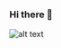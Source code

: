 ### Hi there 👋

![alt text](https://drive.google.com/file/d/11EfS-o8YhMCFLZ6e2Gdcw4yiCtoxZSKG/view?usp=sharing)


<!--
**CandyPanda-LS/CandyPanda-LS** is a ✨ _special_ ✨ repository because its `README.md` (this file) appears on your GitHub profile.

Here are some ideas to get you started:

- 🔭 I’m currently working on ...
- 🌱 I’m currently learning ...
- 👯 I’m looking to collaborate on ...
- 🤔 I’m looking for help with ...
- 💬 Ask me about ...
- 📫 How to reach me: ...
- 😄 Pronouns: ...
- ⚡ Fun fact: ...


-->
